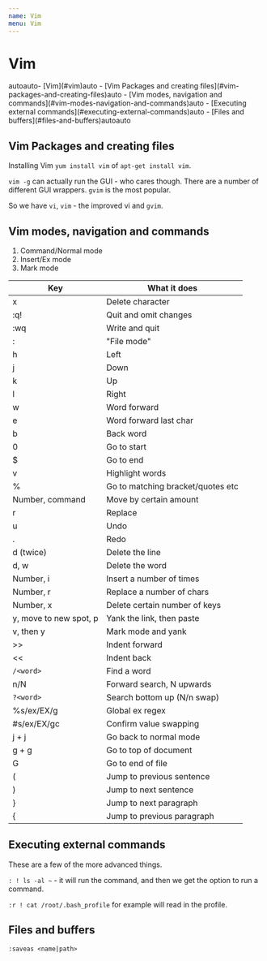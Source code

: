 ```yaml
---
name: Vim
menu: Vim 
---
```

# Vim

<!-- TOC -->autoauto- [Vim](#vim)auto    - [Vim Packages and creating files](#vim-packages-and-creating-files)auto    - [Vim modes, navigation and commands](#vim-modes-navigation-and-commands)auto    - [Executing external commands](#executing-external-commands)auto    - [Files and buffers](#files-and-buffers)autoauto<!-- /TOC -->

## Vim Packages and creating files

Installing Vim `yum install vim` of `apt-get install vim`.

`vim -g` can actually run the GUI - who cares though. There are a number of different GUI wrappers. `gvim` is the most popular.

So we have `vi`, `vim` - the improved vi and `gvim`.

## Vim modes, navigation and commands

1.  Command/Normal mode
2.  Insert/Ex mode
3.  Mark mode

| Key                    | What it does                      |
| ---------------------- | --------------------------------- |
| x                      | Delete character                  |
| :q!                    | Quit and omit changes             |
| :wq                    | Write and quit                    |
| :                      | "File mode"                       |
| h                      | Left                              |
| j                      | Down                              |
| k                      | Up                                |
| l                      | Right                             |
| w                      | Word forward                      |
| e                      | Word forward last char            |
| b                      | Back word                         |
| 0                      | Go to start                       |
| $                      | Go to end                         |
| v                      | Highlight words                   |
| %                      | Go to matching bracket/quotes etc |
| Number, command        | Move by certain amount            |
| r                      | Replace                           |
| u                      | Undo                              |
| .                      | Redo                              |
| d (twice)              | Delete the line                   |
| d, w                   | Delete the word                   |
| Number, i              | Insert a number of times          |
| Number, r              | Replace a number of chars         |
| Number, x              | Delete certain number of keys     |
| y, move to new spot, p | Yank the link, then paste         |
| v, then y              | Mark mode and yank                |
| >>                     | Indent forward                    |
| <<                     | Indent back                       |
| `/<word>`              | Find a word                       |
| n/N                    | Forward search, N upwards         |
| `?<word>`              | Search bottom up (N/n swap)       |
| %s/ex/EX/g             | Global ex regex                   |
| #s/ex/EX/gc            | Confirm value swapping            |
| j + j                  | Go back to normal mode            |
| g + g                  | Go to top of document             |
| G                      | Go to end of file                 |
| (                      | Jump to previous sentence         |
| )                      | Jump to next sentence             |
| }                      | Jump to next paragraph            |
| {                      | Jump to previous paragraph        |

## Executing external commands

These are a few of the more advanced things.

`: ! ls -al ~` - it will run the command, and then we get the option to run a command.

`:r ! cat /root/.bash_profile` for example will read in the profile.

## Files and buffers

`:saveas <name|path>`
